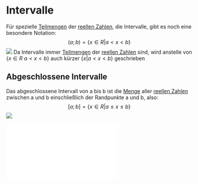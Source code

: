 # Intervalle

Für spezielle [Teilmengen](Mengen.md) der [reellen Zahlen](Reelle%20Zahlen.md), die Intervalle, gibt es noch eine besondere Notation:$$(a;b) = \{x \in R | a < x < b\}$$![](Intervall.jpg)
Da Intervalle immer [Teilmengen](Mengen.md) der [reellen Zahlen](Reelle%20Zahlen.md) sind, wird anstelle von $\{x \in R \ a<x<b\}$ auch kürzer $\{x|a<x<b\}$ geschrieben

## Abgeschlossene Intervalle
Das abgeschlossene Intervall von a bis b ist die [Menge](Mengen.md) aller [reellen Zahlen](Reelle%20Zahlen.md) zwischen a und b einschließlich der Randpunkte a und b, also: $$[a;b] = \{x \in R| a\leq x \leq b\}$$![](Abgeschlossenes%20Intervall.png)

![Schranken](Schranken.md)